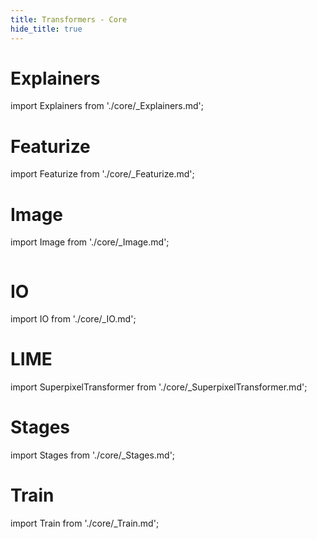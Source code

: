 ```yaml
---
title: Transformers - Core
hide_title: true
---
```


# Explainers

import Explainers from './core/_Explainers.md';

<Explainers/>

# Featurize

import Featurize from './core/_Featurize.md';

<Featurize/>

# Image

import Image from './core/_Image.md';

<Image/>

# IO

import IO from './core/_IO.md';

<IO/>

# LIME

import SuperpixelTransformer from './core/_SuperpixelTransformer.md';

<SuperpixelTransformer/>

# Stages

import Stages from './core/_Stages.md';

<Stages/>

# Train

import Train from './core/_Train.md';

<Train/>

